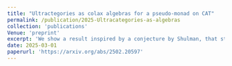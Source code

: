```yaml
---
title: "Ultractegories as colax algebras for a pseudo-monad on CAT"
permalink: /publication/2025-Ultracategories-as-algebras
collection: 'publications'
Venue: 'preprint'
excerpt: 'We show a result inspired by a conjecture by Shulman, that states that Lurie's ultracategories are colax algebras for a pseudo-monad on the category of categories'
date: 2025-03-01
paperurl: 'https://arxiv.org/abs/2502.20597'
---
```


